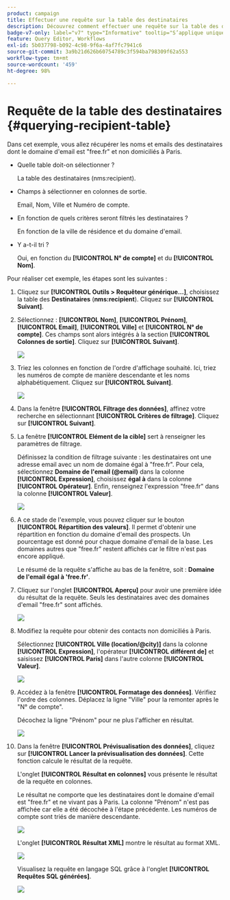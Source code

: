 ```yaml
---
product: campaign
title: Effectuer une requête sur la table des destinataires
description: Découvrez comment effectuer une requête sur la table des destinataires.
badge-v7-only: label="v7" type="Informative" tooltip="S’applique uniquement à Campaign Classic v7"
feature: Query Editor, Workflows
exl-id: 5b037798-b092-4c98-9f6a-4af7fc7941c6
source-git-commit: 3a9b21d626b60754789c3f594ba798309f62a553
workflow-type: tm+mt
source-wordcount: '459'
ht-degree: 98%

---
```


# Requête de la table des destinataires {#querying-recipient-table}



Dans cet exemple, vous allez récupérer les noms et emails des destinataires dont le domaine d&#39;email est &quot;free.fr&quot; et non domiciliés à Paris.

* Quelle table doit-on sélectionner ?

  La table des destinataires (nms:recipient).

* Champs à sélectionner en colonnes de sortie.

  Email, Nom, Ville et Numéro de compte.

* En fonction de quels critères seront filtrés les destinataires ?

  En fonction de la ville de résidence et du domaine d&#39;email.

* Y a-t-il tri ?

  Oui, en fonction du **[!UICONTROL N° de compte]** et du **[!UICONTROL Nom]**.

Pour réaliser cet exemple, les étapes sont les suivantes :

1. Cliquez sur **[!UICONTROL Outils > Requêteur générique...]**, choisissez la table des **Destinataires** (**nms:recipient**). Cliquez sur **[!UICONTROL Suivant]**.
1. Sélectionnez : **[!UICONTROL Nom]**, **[!UICONTROL Prénom]**, **[!UICONTROL Email]**, **[!UICONTROL Ville]** et **[!UICONTROL N° de compte]**. Ces champs sont alors intégrés à la section **[!UICONTROL Colonnes de sortie]**. Cliquez sur **[!UICONTROL Suivant]**.

   ![](assets/query_editor_03.png)

1. Triez les colonnes en fonction de l&#39;ordre d&#39;affichage souhaité. Ici, triez les numéros de compte de manière descendante et les noms alphabétiquement. Cliquez sur **[!UICONTROL Suivant]**.

   ![](assets/query_editor_04.png)

1. Dans la fenêtre **[!UICONTROL Filtrage des données]**, affinez votre recherche en sélectionnant **[!UICONTROL Critères de filtrage]**. Cliquez sur **[!UICONTROL Suivant]**.
1. La fenêtre **[!UICONTROL Elément de la cible]** sert à renseigner les paramètres de filtrage.

   Définissez la condition de filtrage suivante : les destinataires ont une adresse email avec un nom de domaine égal à &quot;free.fr&quot;. Pour cela, sélectionnez **Domaine de l&#39;email (@email)** dans la colonne **[!UICONTROL Expression]**, choisissez **égal à** dans la colonne **[!UICONTROL Opérateur]**. Enfin, renseignez l&#39;expression &quot;free.fr&quot; dans la colonne **[!UICONTROL Valeur]**.

   ![](assets/query_editor_05.png)

1. A ce stade de l&#39;exemple, vous pouvez cliquer sur le bouton **[!UICONTROL Répartition des valeurs]**. Il permet d&#39;obtenir une répartition en fonction du domaine d&#39;email des prospects. Un pourcentage est donné pour chaque domaine d&#39;email de la base. Les domaines autres que &quot;free.fr&quot; restent affichés car le filtre n&#39;est pas encore appliqué.

   Le résumé de la requête s&#39;affiche au bas de la fenêtre, soit : **Domaine de l&#39;email égal à &#39;free.fr&#39;**.

1. Cliquez sur l&#39;onglet **[!UICONTROL Aperçu]** pour avoir une première idée du résultat de la requête. Seuls les destinataires avec des domaines d&#39;email &quot;free.fr&quot; sont affichés.

   ![](assets/query_editor_nveau_17.png)

1. Modifiez la requête pour obtenir des contacts non domiciliés à Paris.

   Sélectionnez **[!UICONTROL Ville (location/@city)]** dans la colonne **[!UICONTROL Expression]**, l&#39;opérateur **[!UICONTROL différent de]** et saisissez **[!UICONTROL Paris]** dans l&#39;autre colonne **[!UICONTROL Valeur]**.

   ![](assets/query_editor_08.png)

1. Accédez à la fenêtre **[!UICONTROL Formatage des données]**. Vérifiez l&#39;ordre des colonnes. Déplacez la ligne &quot;Ville&quot; pour la remonter après le &quot;N° de compte&quot;.

   Décochez la ligne &quot;Prénom&quot; pour ne plus l&#39;afficher en résultat.

   ![](assets/query_editor_nveau_15.png)

1. Dans la fenêtre **[!UICONTROL Prévisualisation des données]**, cliquez sur **[!UICONTROL Lancer la prévisualisation des données]**. Cette fonction calcule le résultat de la requête.

   L&#39;onglet **[!UICONTROL Résultat en colonnes]** vous présente le résultat de la requête en colonnes.

   Le résultat ne comporte que les destinataires dont le domaine d&#39;email est &quot;free.fr&quot; et ne vivant pas à Paris. La colonne &quot;Prénom&quot; n&#39;est pas affichée car elle a été décochée à l&#39;étape précédente. Les numéros de compte sont triés de manière descendante.

   ![](assets/query_editor_nveau_12.png)

   L&#39;onglet **[!UICONTROL Résultat XML]** montre le résultat au format XML.

   ![](assets/query_editor_nveau_13.png)

   Visualisez la requête en langage SQL grâce à l&#39;onglet **[!UICONTROL Requêtes SQL générées]**.

   ![](assets/query_editor_nveau_14.png)
